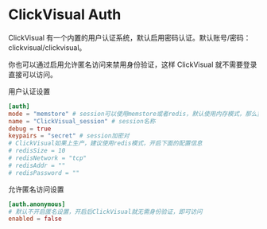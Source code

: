# ClickVisual Auth

ClickVisual 有一个内置的用户认证系统，默认启用密码认证。默认账号/密码：clickvisual/clickvisual。

你也可以通过启用允许匿名访问来禁用身份验证，这样 ClickVisual 就不需要登录直接可以访问。

用户认证设置
```toml
[auth]
mode = "memstore" # session可以使用memstore或者redis，默认使用内存模式，那么重启ClickVisual，session会全部被清掉，如果上生产，建议使用redis模式
name = "ClickVisual_session" # session名称
debug = true       
keypairs = "secret" # session加密对
# ClickVisual如果上生产，建议使用redis模式，开启下面的配置信息
# redisSize = 10
# redisNetwork = "tcp"
# redisAddr = ""
# redisPassword = ""
```
允许匿名访问设置
```toml
[auth.anonymous]
# 默认不开启匿名设置，开启后ClickVisual就无需身份验证，即可访问
enabled = false
```